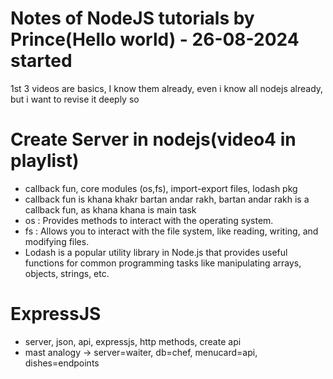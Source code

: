# Notes of NodeJS tutorials by Prince(Hello world) - 26-08-2024 started

 1st 3 videos are basics, I know them already, even i know all nodejs already, 
 but i want to revise it deeply so

 # Create Server in nodejs(video4 in playlist)
 - callback fun, core modules (os,fs), import-export files, lodash pkg
 - callback fun is khana khakr bartan andar rakh, bartan andar rakh is 
 a callback fun, as khana khana is main task
 - os : Provides methods to interact with the operating system.
 - fs : Allows you to interact with the file system, like reading, writing, and modifying files.
 - Lodash is a popular utility library in Node.js that provides useful functions for common programming tasks like manipulating arrays, objects, strings, etc.

 # ExpressJS
- server, json, api, expressjs, http methods, create api
- mast analogy
  -> server=waiter, db=chef, menucard=api, dishes=endpoints


